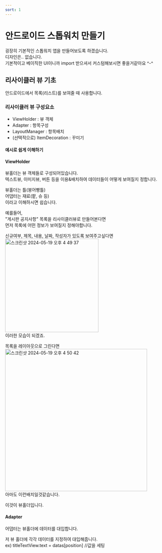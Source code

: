 ```yaml
---
sort: 1
---
```


# 안드로이드 스톱워치 만들기
굉장히 기본적인 스톱워치 앱을 만들어보도록 하겠습니다.   
디자인은.. 없습니다.     
기본적이고 베이직한 UI이니까 import 받으셔서 커스텀해보시면 좋을거같아요 ^-^   


## 리사이클러 뷰 기초
안드로이드에서 목록(리스트)를 보여줄 때 사용합니다.

### 리사이클러 뷰 구성요소
- ViewHolder : 뷰 객체
- Adapter : 항목구성
- LayoutManager : 항목배치
- (선택적으로) ItemDecoration : 꾸미기    

      
#### 예시로 쉽게 이해하기 

#### ViewHolder
뷰홀더는 뷰 객체들로 구성되어있습니다.     
텍스트뷰, 이미지뷰, 버튼 등을 이용&배치하여 데이터들이 어떻게 보여질지 정합니다.    
     
뷰홀더는 틀(붕어빵틀)     
어댑터는 재료(팥, 슈 등)    
이라고 이해하시면 쉽습니다.     

예를들어,     
"게시판 공지사항" 목록을 리사이클러뷰로 만들어본다면    
먼저 목록에 어떤 정보가 보여질지 정해야합니다.    

신규여부, 제목, 내용, 날짜, 작성자가 있도록 보여주고싶다면    
<img width="301" alt="스크린샷 2024-05-19 오후 4 49 37" src="https://github.com/kangdan-dev/kangdan-dev.github.io/assets/17777689/c018b608-17ca-4bd8-ace4-3464a7686103">      
이러한 모습이 되겠죠. 

목록을 레이아웃으로 그린다면      
<img width="458" alt="스크린샷 2024-05-19 오후 4 50 42" src="https://github.com/kangdan-dev/kangdan-dev.github.io/assets/17777689/fed258da-f668-496c-8058-5db38fd21af2">      
아마도 이런배치일것같습니다.     

이것이 뷰홀더입니다.   

#### Adapter
어댑터는 뷰홀더에 데이터를 대입합니다.

저 뷰 홀더에 각각 데이터를 지정하여 대입해줍니다.     
ex) titleTextView.text = datas[position]     //값을 세팅 




